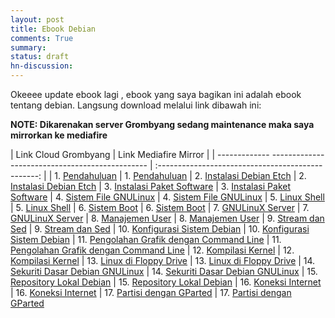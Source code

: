 ```yaml
---
layout: post
title: Ebook Debian
comments: True
summary:
status: draft
hn-discussion:
---
```


Okeeee update ebook lagi , ebook yang saya bagikan ini adalah ebook tentang debian. Langsung download melalui link dibawah ini:

**NOTE: Dikarenakan server Grombyang sedang maintenance maka saya mirrorkan ke mediafire**

| Link Cloud Grombyang                                          | Link Mediafire Mirror                                      |
| ------------- ----------------------------------------------- | :------------------------------------------------:         |
| 1. [Pendahuluan][ebook1]                                      | 1. [Pendahuluan][mirrorebook1]
| 2. [Instalasi Debian Etch][ebook2]                            | 2. [Instalasi Debian Etch][mirrorebook2]
| 3. [Instalasi Paket Software][ebook3]                         | 3. [Instalasi Paket Software][mirrorebook3]
| 4. [Sistem File GNULinux][ebook4]                             | 4. [Sistem File GNULinux][mirrorebook4]
| 5. [Linux Shell][ebook5]                                      | 5. [Linux Shell][mirrorebook5]
| 6. [Sistem Boot][ebook6]                                      | 6. [Sistem Boot][mirrorebook6]
| 7. [GNULinuX Server][ebook7]                                  | 7. [GNULinuX Server][mirrorebook7]
| 8. [Manajemen User][ebook8]                                   | 8. [Manajemen User][mirrorebook8]
| 9. [Stream dan Sed][ebook9]                                   | 9. [Stream dan Sed][mirrorebook9]
| 10. [Konfigurasi Sistem Debian][ebook10]                      | 10. [Konfigurasi Sistem Debian][mirrorebook10]
| 11. [Pengolahan Grafik dengan Command Line][ebook11]          | 11. [Pengolahan Grafik dengan Command Line][mirrorebook11]
| 12. [Kompilasi Kernel][ebook12]                               | 12. [Kompilasi Kernel][mirrorebook12]
| 13. [Linux di Floppy Drive][ebook13]                          | 13. [Linux di Floppy Drive][mirrorebook13]
| 14. [Sekuriti Dasar Debian GNULinux][ebook14]                 | 14. [Sekuriti Dasar Debian GNULinux][mirrorebook14]
| 15. [Repository Lokal Debian][ebook15]                        | 15. [Repository Lokal Debian][mirrorebook15]
| 16. [Koneksi Internet][ebook16]                               | 16. [Koneksi Internet][mirrorebook16]
| 17. [Partisi dengan GParted][ebook17]                         | 17. [Partisi dengan GParted][mirrorebook17]

[ebook1]: http://cloud.grombyang.or.id/index.php/apps/files/ajax/download.php?dir=%2FgrOS-Share%2FRNDTX%2FEBOOK%2FDEBIAN&files=Bab%201%20Pendahuluan.pdf
[ebook2]: http://cloud.grombyang.or.id/index.php/apps/files/ajax/download.php?dir=%2FgrOS-Share%2FRNDTX%2FEBOOK%2FDEBIAN&files=Bab%202%20Instalasi%20Debian%20Etch.pdf
[ebook3]: http://cloud.grombyang.or.id/index.php/apps/files/ajax/download.php?dir=%2FgrOS-Share%2FRNDTX%2FEBOOK%2FDEBIAN&files=Bab%203%20Instalasi%20Paket%20Software.pdf
[ebook4]: http://cloud.grombyang.or.id/index.php/apps/files/ajax/download.php?dir=%2FgrOS-Share%2FRNDTX%2FEBOOK%2FDEBIAN&files=Bab%204%20Sistem%20File%20GNULinux.pdf
[ebook5]: http://cloud.grombyang.or.id/index.php/apps/files/ajax/download.php?dir=%2FgrOS-Share%2FRNDTX%2FEBOOK%2FDEBIAN&files=Bab%205%20Linux%20Shell.pdf
[ebook6]: http://cloud.grombyang.or.id/index.php/apps/files/ajax/download.php?dir=%2FgrOS-Share%2FRNDTX%2FEBOOK%2FDEBIAN&files=Bab%206%20Sistem%20Boot.pdf
[ebook7]: http://cloud.grombyang.or.id/index.php/apps/files/ajax/download.php?dir=%2FgrOS-Share%2FRNDTX%2FEBOOK%2FDEBIAN&files=Bab%207%20GNULinuX%20Server.pdf
[ebook8]: http://cloud.grombyang.or.id/index.php/apps/files/ajax/download.php?dir=%2FgrOS-Share%2FRNDTX%2FEBOOK%2FDEBIAN&files=Bab%208%20Manajemen%20User.pdf
[ebook9]: http://cloud.grombyang.or.id/index.php/apps/files/ajax/download.php?dir=%2FgrOS-Share%2FRNDTX%2FEBOOK%2FDEBIAN&files=Bab%209%20Stream%20dan%20Sed.pdf
[ebook10]: http://cloud.grombyang.or.id/index.php/apps/files/ajax/download.php?dir=%2FgrOS-Share%2FRNDTX%2FEBOOK%2FDEBIAN&files=Bab%2010%20Konfigurasi%20Sistem%20Debian.pdf
[ebook11]: http://cloud.grombyang.or.id/index.php/apps/files/ajax/download.php?dir=%2FgrOS-Share%2FRNDTX%2FEBOOK%2FDEBIAN&files=Bab%2011%20Pengolahan%20Grafik%20dengan%20Command%20Line.pdf
[ebook12]: http://cloud.grombyang.or.id/index.php/apps/files/ajax/download.php?dir=%2FgrOS-Share%2FRNDTX%2FEBOOK%2FDEBIAN&files=Bab%2012%20Kompilasi%20Kernel.pdf
[ebook13]: http://cloud.grombyang.or.id/index.php/apps/files/ajax/download.php?dir=%2FgrOS-Share%2FRNDTX%2FEBOOK%2FDEBIAN&files=Bab%2013%20Linux%20di%20Floppy%20Drive.pdf
[ebook14]: http://cloud.grombyang.or.id/index.php/apps/files/ajax/download.php?dir=%2FgrOS-Share%2FRNDTX%2FEBOOK%2FDEBIAN&files=Bab%2014%20Sekuriti%20Dasar%20Debian%20GNULinux.pdf
[ebook15]: http://cloud.grombyang.or.id/index.php/apps/files/ajax/download.php?dir=%2FgrOS-Share%2FRNDTX%2FEBOOK%2FDEBIAN&files=Bab%2015%20Repository%20Lokal%20Debian.pdf
[ebook16]: http://cloud.grombyang.or.id/index.php/apps/files/ajax/download.php?dir=%2FgrOS-Share%2FRNDTX%2FEBOOK%2FDEBIAN&files=Bab%2016%20Koneksi%20Internet.pdf
[ebook17]: http://cloud.grombyang.or.id/index.php/apps/files/ajax/download.php?dir=%2FgrOS-Share%2FRNDTX%2FEBOOK%2FDEBIAN&files=Bab%2017%20Partisi%20dengan%20GParted.pdf

[mirrorebook1]: http://adf.ly/1USGDR
[mirrorebook2]: http://adf.ly/1USGDS
[mirrorebook3]: http://adf.ly/1USGDT
[mirrorebook4]: http://adf.ly/1USGDV
[mirrorebook5]: http://adf.ly/1USGDW
[mirrorebook6]: http://adf.ly/1USGDX
[mirrorebook7]: http://adf.ly/1USGDY
[mirrorebook8]: http://adf.ly/1USGDZ
[mirrorebook9]: http://adf.ly/1USGDa
[mirrorebook10]: http://adf.ly/1USGDb
[mirrorebook11]: http://adf.ly/1USGDc
[mirrorebook12]: http://adf.ly/1USGDd
[mirrorebook13]: http://adf.ly/1USGDe
[mirrorebook14]: http://adf.ly/1USGDf
[mirrorebook15]: http://adf.ly/1USGDh
[mirrorebook16]: http://adf.ly/1USGDi
[mirrorebook17]: http://adf.ly/1USGDj
